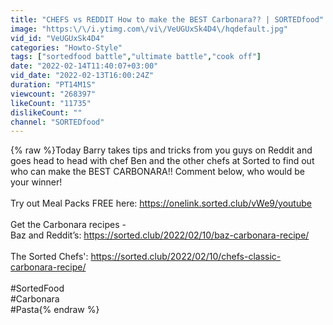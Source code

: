 ```yaml
---
title: "CHEFS vs REDDIT How to make the BEST Carbonara?? | SORTEDfood"
image: "https:\/\/i.ytimg.com\/vi\/VeUGUxSk4D4\/hqdefault.jpg"
vid_id: "VeUGUxSk4D4"
categories: "Howto-Style"
tags: ["sortedfood battle","ultimate battle","cook off"]
date: "2022-02-14T11:40:07+03:00"
vid_date: "2022-02-13T16:00:24Z"
duration: "PT14M1S"
viewcount: "268397"
likeCount: "11735"
dislikeCount: ""
channel: "SORTEDfood"
---
```

{% raw %}Today Barry takes tips and tricks from you guys on Reddit and goes head to head with chef Ben and the other chefs at Sorted to find out who can make the BEST CARBONARA!! Comment below, who would be your winner!<br /><br />Try out Meal Packs FREE here: <a rel="nofollow" target="blank" href="https://onelink.sorted.club/vWe9/youtube">https://onelink.sorted.club/vWe9/youtube</a><br /><br />Get the Carbonara recipes - <br />Baz and Reddit’s: <a rel="nofollow" target="blank" href="https://sorted.club/2022/02/10/baz-carbonara-recipe/">https://sorted.club/2022/02/10/baz-carbonara-recipe/</a>  <br /><br />The Sorted Chefs': <a rel="nofollow" target="blank" href="https://sorted.club/2022/02/10/chefs-classic-carbonara-recipe/">https://sorted.club/2022/02/10/chefs-classic-carbonara-recipe/</a> <br /><br />#SortedFood<br />#Carbonara<br />#Pasta{% endraw %}
